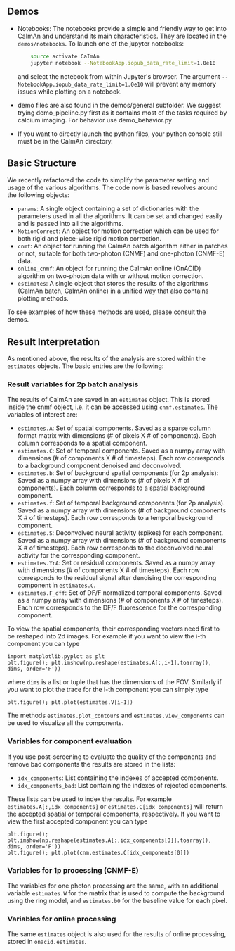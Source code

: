 ## Demos

* Notebooks: The notebooks provide a simple and friendly way to get into CaImAn and understand its main characteristics. 
They are located in the `demos/notebooks`. To launch one of the jupyter notebooks:
        
	```bash
        source activate CaImAn
        jupyter notebook --NotebookApp.iopub_data_rate_limit=1.0e10
	```
	and select the notebook from within Jupyter's browser. The argument `--NotebookApp.iopub_data_rate_limit=1.0e10` will prevent any memory issues while plotting on a notebook.
   
* demo files are also found in the demos/general subfolder. We suggest trying demo_pipeline.py first as it contains most of the tasks required by calcium imaging. For behavior use demo_behavior.py
   
* If you want to directly launch the python files, your python console still must be in the CaImAn directory.

## Basic Structure

We recently refactored the code to simplify the parameter setting and usage of the various algorithms. The code now is based revolves around the following objects:

* `params`: A single object containing a set of dictionaries with the parameters used in all the algorithms. It can be set and changed easily and is passed into all the algorithms.
* `MotionCorrect`: An object for motion correction which can be used for both rigid and piece-wise rigid motion correction.
* `cnmf`: An object for running the CaImAn batch algorithm either in patches or not, suitable for both two-photon (CNMF) and one-photon (CNMF-E) data.
* `online_cnmf`: An object for running the CaImAn online (OnACID) algorithm on two-photon data with or without motion correction.
* `estimates`: A single object that stores the results of the algorithms (CaImAn batch, CaImAn online) in a unified way that also contains plotting methods.
   
To see examples of how these methods are used, please consult the demos.

## Result Interpretation

As mentioned above, the results of the analysis are stored within the `estimates` objects. The basic entries are the following:

### Result variables for 2p batch analysis

The results of CaImAn are saved in an `estimates` object. This is stored inside the cnmf object, i.e. it can be accessed using `cnmf.estimates`. The variables of interest are:
- `estimates.A`: Set of spatial components. Saved as a sparse column format matrix with dimensions (# of pixels X # of components). Each column corresponds to a spatial component.
- `estimates.C`: Set of temporal components. Saved as a numpy array with dimensions (# of components X # of timesteps). Each row corresponds to a background component denoised and deconvolved.
- `estimates.b`: Set of background spatial components (for 2p analysis): Saved as a numpy array with dimensions (# of pixels X # of components). Each column corresponds to a spatial background component.
- `estimates.f`: Set of temporal background components (for 2p analysis). Saved as a numpy array with dimensions (# of background components X # of timesteps). Each row corresponds to a temporal background component.
- `estimates.S`: Deconvolved neural activity (spikes) for each component. Saved as a numpy array with dimensions (# of background components X # of timesteps). Each row corresponds to the deconvolved neural activity for the corresponding component.
- `estimates.YrA`: Set or residual components. Saved as a numpy array with dimensions (# of components X # of timesteps). Each row corresponds to the residual signal after denoising the corresponding component in `estimates.C`.
- `estimates.F_dff`: Set of DF/F normalized temporal components. Saved as a numpy array with dimensions (# of components X # of timesteps). Each row corresponds to the DF/F fluorescence for the corresponding component.

To view the spatial components, their corresponding vectors need first to be reshaped into 2d images. For example if you want to view the i-th component you can type
```
import matplotlib.pyplot as plt
plt.figure(); plt.imshow(np.reshape(estimates.A[:,i-1].toarray(), dims, order='F'))
```
where `dims` is a list or tuple that has the dimensions of the FOV. Similarly if you want to plot the trace for the i-th component you can simply type
```
plt.figure(); plt.plot(estimates.V[i-1])
```
The methods `estimates.plot_contours` and `estimates.view_components` can be used to visualize all the components.

### Variables for component evaluation

If you use post-screening to evaluate the quality of the components and remove bad components the results are stored in the lists:
- `idx_components`: List containing the indexes of accepted components.
- `idx_components_bad`: List containing the indexes of rejected components.

These lists can be used to index the results. For example `estimates.A[:,idx_components]` or `estimates.C[idx_components]` will return the accepted spatial or temporal components, respectively. If you want to view the first accepted component you can type
```
plt.figure(); plt.imshow(np.reshape(estimates.A[:,idx_components[0]].toarray(), dims, order='F'))
plt.figure(); plt.plot(cnm.estimates.C[idx_components[0]])
```

### Variables for 1p processing (CNMF-E)

The variables for one photon processing are the same, with an additional variable `estimates.W` for the matrix that is used to compute the background using the ring model, and `estimates.b0` for the baseline value for each pixel.

### Variables for online processing

The same `estimates` object is also used for the results of online processing, stored in `onacid.estimates`.
